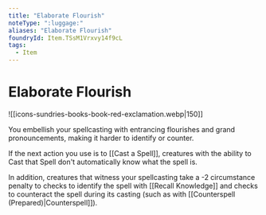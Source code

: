 ```yaml
---
title: "Elaborate Flourish"
noteType: ":luggage:"
aliases: "Elaborate Flourish"
foundryId: Item.TSsM1Vrxvy14f9cL
tags:
  - Item
---
```


# Elaborate Flourish
![[icons-sundries-books-book-red-exclamation.webp|150]]

You embellish your spellcasting with entrancing flourishes and grand pronouncements, making it harder to identify or counter.

If the next action you use is to [[Cast a Spell]], creatures with the ability to Cast that Spell don't automatically know what the spell is.

In addition, creatures that witness your spellcasting take a -2 circumstance penalty to checks to identify the spell with [[Recall Knowledge]] and checks to counteract the spell during its casting (such as with [[Counterspell (Prepared)|Counterspell]]).
